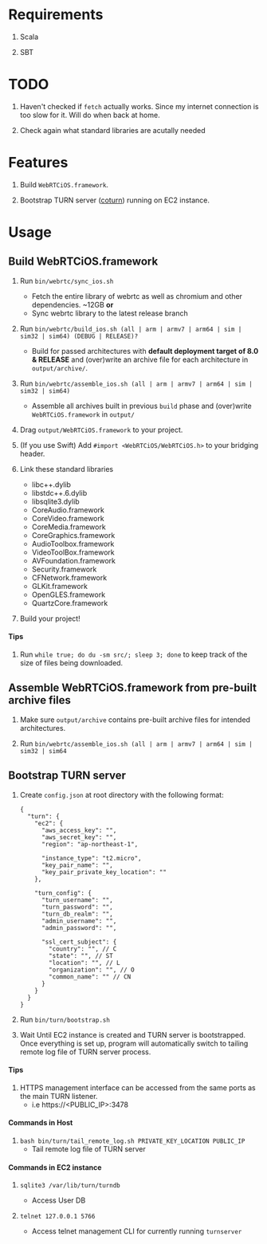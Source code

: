 # Requirements
1. Scala

2. SBT

# TODO
1. Haven't checked if `fetch` actually works. Since my internet connection is too slow for it. Will do when back at home.

2. Check again what standard libraries are acutally needed

# Features
1. Build `WebRTCiOS.framework`.

2. Bootstrap TURN server ([coturn](https://github.com/coturn/coturn)) running on EC2 instance.

# Usage
## Build WebRTCiOS.framework
1. Run `bin/webrtc/sync_ios.sh`
    - Fetch the entire library of webrtc as well as chromium and other dependencies. ~12GB **or**
    - Sync webrtc library to the latest release branch

2. Run `bin/webrtc/build_ios.sh (all | arm | armv7 | arm64 | sim | sim32 | sim64) (DEBUG | RELEASE)?`
    - Build for passed architectures with **default deployment target of 8.0 & RELEASE** and (over)write an archive file for each architecture in `output/archive/`.
    
3. Run `bin/webrtc/assemble_ios.sh (all | arm | armv7 | arm64 | sim | sim32 | sim64)`
    - Assemble all archives built in previous `build` phase and (over)write `WebRTCiOS.framework` in `output/`
    
4. Drag `output/WebRTCiOS.framework` to your project.

5. (If you use Swift) Add `#import <WebRTCiOS/WebRTCiOS.h>` to your bridging header.
    
6. Link these standard libraries
    - libc++.dylib
    - libstdc++.6.dylib
    - libsqlite3.dylib
    - CoreAudio.framework
    - CoreVideo.framework
    - CoreMedia.framework
    - CoreGraphics.framework
    - AudioToolbox.framework
    - VideoToolBox.framework
    - AVFoundation.framework
    - Security.framework
    - CFNetwork.framework
    - GLKit.framework
    - OpenGLES.framework
    - QuartzCore.framework
    
7. Build your project!

#### Tips
1. Run `while true; do du -sm src/; sleep 3; done` to keep track of the size of files being downloaded.

## Assemble WebRTCiOS.framework from pre-built archive files
1. Make sure `output/archive` contains pre-built archive files for intended architectures.

2. Run `bin/webrtc/assemble_ios.sh (all | arm | armv7 | arm64 | sim | sim32 | sim64`

## Bootstrap TURN server
1. Create `config.json` at root directory with the following format:
    ```
    {
      "turn": {
        "ec2": {
          "aws_access_key": "",
          "aws_secret_key": "",
          "region": "ap-northeast-1",
    
          "instance_type": "t2.micro",
          "key_pair_name": "",
          "key_pair_private_key_location": ""
        },
    
        "turn_config": {
          "turn_username": "",
          "turn_password": "",
          "turn_db_realm": "",
          "admin_username": "",
          "admin_password": "",
    
          "ssl_cert_subject": {
            "country": "", // C
            "state": "", // ST
            "location": "", // L
            "organization": "", // O
            "common_name": "" // CN
          }
        }
      }
    }
    ```
    
2. Run `bin/turn/bootstrap.sh`

3. Wait Until EC2 instance is created and TURN server is bootstrapped. Once everything is set up, program will automatically switch to tailing remote log file of TURN server process.

#### Tips
1. HTTPS management interface can be accessed from the same ports as the main TURN listener.
    - i.e https://<PUBLIC_IP>:3478
    
#### Commands in Host
1. `bash bin/turn/tail_remote_log.sh PRIVATE_KEY_LOCATION PUBLIC_IP`
    - Tail remote log file of TURN server

#### Commands in EC2 instance
1. `sqlite3 /var/lib/turn/turndb`
    - Access User DB
    
2. `telnet 127.0.0.1 5766`
    - Access telnet management CLI for currently running `turnserver`